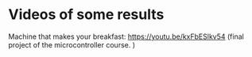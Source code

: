 # Videos of some results 

Machine that makes your breakfast: https://youtu.be/kxFbESlkv54 (final project of the microcontroller course. )

